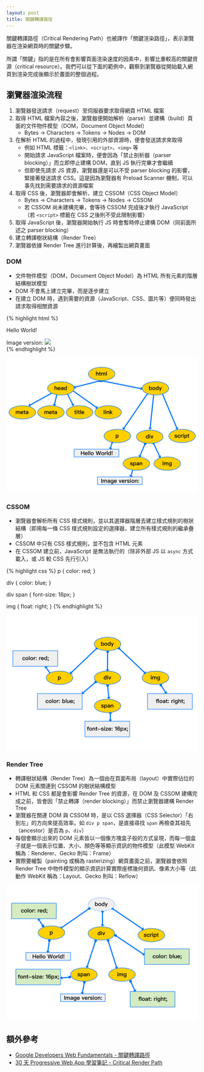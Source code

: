 ```yaml
---
layout: post
title: 關鍵轉譯路徑
---
```

關鍵轉譯路徑（Critical Rendering Path）也被譯作「關鍵渲染路徑」，表示瀏覽器在渲染網頁時的關鍵步驟。

所謂「關鍵」指的是在所有會影響頁面渲染速度的因素中，影響比重較高的關鍵資源（critical resource）。我們可以從下面的範例中，觀察到瀏覽器從開始載入網頁到渲染完成後顯示於畫面的整個過程。

## 瀏覽器渲染流程
1. 瀏覽器發送請求（request）至伺服器要求取得網頁 HTML 檔案
2. 取得 HTML 檔案內容之後，瀏覽器便開始解析（parse）並建構（build）頁面的文件物件模型（DOM，Document Object Model）
   * Bytes -> Characters -> Tokens -> Nodes -> DOM
3. 在解析 HTML 的過程中，發現引用的外部資源時，便會發送請求來取得
   * 例如 HTML 標籤：`<link>`、`<script>`、`<img>` 等
   * 開始請求 JavaScript 檔案時，便會因為「禁止剖析器（parser blocking）」而立即停止建構 DOM，直到 JS 執行完畢才會繼續
   * 但即使先請求 JS 資源，瀏覽器還是可以不受 parser blocking 的影響，緊接著發送請求 CSS。這是因為瀏覽器有 Preload Scanner 機制，可以事先找到需要請求的資源檔案
4. 取得 CSS 後，瀏覽器即會解析、建立 CSSOM（CSS Object Model）
   * Bytes -> Characters -> Tokens -> Nodes -> CSSOM
   * 若 CSSOM 尚未建構完畢，會等待 CSSOM 完成後才執行 JavaScript（若 `<script>` 標籤在 CSS 之後則不受此限制影響）
5. 取得 JavaScript 後，瀏覽器開始執行 JS 時會暫時停止建構 DOM（同前面所述之 parser blocking）
6. 建立轉譯樹狀結構（Render Tree）
7. 瀏覽器依據 Render Tree 進行計算後，再繪製出網頁畫面

### DOM
* 文件物件模型（DOM，Document Object Model）為 HTML 所有元素的階層結構樹狀模型
* DOM 不會馬上建立完畢，而是逐步建立
* 在建立 DOM 時，遇到需要的資源（JavaScript、CSS、圖片等）便同時發出請求取得相關資源

{% highlight html %}
<!DOCTYPE html>
<html lang="zh-TW">
  <head>
    <meta charset="UTF-8">
    <meta name="viewport" content="width=device-width, initial-scale=1, minimum-scale=1, user-scalable=0">
    <title>Example</title>
    <link rel="stylesheet" href="style.css">
  </head>
  <body>
    <p>Hello World!</p>
    <div>
      <span>Image version:</span>
      <img src="image.jpg">
    </div>
    <script src="script.js"></script>
  </body>
</html>
{% endhighlight %}

![Document Object Model](/assets/images/dom.png)

### CSSOM
* 瀏覽器會解析所有 CSS 樣式規則，並以其選擇器階層去建立樣式規則的樹狀結構（即用每一條 CSS 樣式規則設定的選擇器，建立所有樣式規則的繼承疊層）
* CSSOM 中只有 CSS 樣式規則，並不包含 HTML 元素
* 在 CSSOM 建立前，JavaScript 是無法執行的（除非外部 JS 以 `async` 方式載入，或 JS 較 CSS 先行引入）

{% highlight css %}
p {
  color: red;
}

div {
  color: blue;
}

div span {
  font-size: 16px;
}

img {
  float: right;
}
{% endhighlight %}

![CSS Object Model](/assets/images/cssom.png)

### Render Tree
* 轉譯樹狀結構（Render Tree）為一個由在頁面布局（layout）中實際佔位的 DOM 元素關連到 CSSOM 的樹狀結構模型
* HTML 和 CSS 都是會影響 Render Tree 的資源，在 DOM 及 CSSOM 建構完成之前，皆會因「禁止轉譯（render blocking）」而禁止瀏覽器建構 Render Tree
* 瀏覽器在關連 DOM 與 CSSOM 時，是以 CSS 選擇器（CSS Selector）「右到左」的方向來提高效率。如 `div p span`，是直接尋找 `span` 再檢查其祖先（ancestor）是否為 `p`、`div`）
* 每個會顯示出來的 DOM 元素皆以一個像方塊盒子般的方式呈現，而每一個盒子就是一個表示位置、大小、顏色等等顯示資訊的物件模型（此模型 WebKit 稱為：Renderer、Gecko 則叫：Frame）
* 實際要繪製（painting 或稱為 rasterizing）網頁畫面之前，瀏覽器會依照 Render Tree 中物件模型的顯示資訊計算實際座標幾何資訊、像素大小等（此動作 WebKit 稱為：Layout、Gecko 則叫：Reflow）

![Render Tree](/assets/images/render_tree.png)

## 額外參考
* [Google Developers Web Fundamentals - 關鍵轉譯路徑](https://developers.google.com/web/fundamentals/performance/critical-rendering-path/?hl=zh-tw)
* [30 天 Progressive Web App 學習筆記 - Critical Render Path](http://ithelp.ithome.com.tw/articles/10187285)